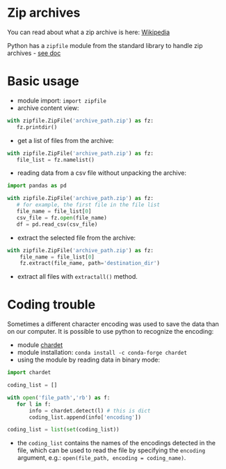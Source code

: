 # Zip archives

You can read about what a zip archive is here: [Wikipedia](https://en.wikipedia.org/wiki/ZIP_(file_format))

Python has a `zipfile` module from the standard library to handle zip archives - [see doc](https://docs.python.org/3/library/zipfile.html)


# Basic usage

 - module import: `import zipfile`
 - archive content view: 
 ```python
with zipfile.ZipFile('archive_path.zip') as fz:
    fz.printdir()
 ```

 - get a list of files from the archive:
 ```python
with zipfile.ZipFile('archive_path.zip') as fz:
    file_list = fz.namelist()
 ```

 - reading data from a csv file without unpacking the archive:
 ```python
 import pandas as pd

 with zipfile.ZipFile('archive_path.zip') as fz:
    # for example, the first file in the file list
    file_name = file_list[0]
    csv_file = fz.open(file_name)
    df = pd.read_csv(csv_file)
```

 - extract the selected file from the archive:
```python
with zipfile.ZipFile('archive_path.zip') as fz:
    file_name = file_list[0]
    fz.extract(file_name, path='destination_dir')
```

 - extract all files with `extractall()` method.


# Coding trouble

Sometimes a different character encoding was used to save the data than on our computer.
It is possible to use python to recognize the encoding:

- module [chardet](https://chardet.readthedocs.io/en/latest/index.html)
- module installation: `conda install -c conda-forge chardet`
- using the module by reading data in binary mode:
 ```python
 import chardet

 coding_list = []

 with open('file_path','rb') as f:
    for l in f:
        info = chardet.detect(l) # this is dict
        coding_list.append(info['encoding'])

 coding_list = list(set(coding_list))
 ```

 - the `coding_list` contains the names of the encodings detected in the file, which can be used 
   to read the file by specifying the `encoding` argument, e.g.:
   `open(file_path, encoding = coding_name)`.
